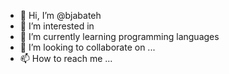 - 👋 Hi, I’m @bjabateh
- 👀 I’m interested in 
- 🌱 I’m currently learning programming languages
- 💞️ I’m looking to collaborate on ...
- 📫 How to reach me ...

<!---
bjabateh/bjabateh is a ✨ special ✨ repository because its `README.md` (this file) appears on your GitHub profile.
You can click the Preview link to take a look at your changes.
--->

